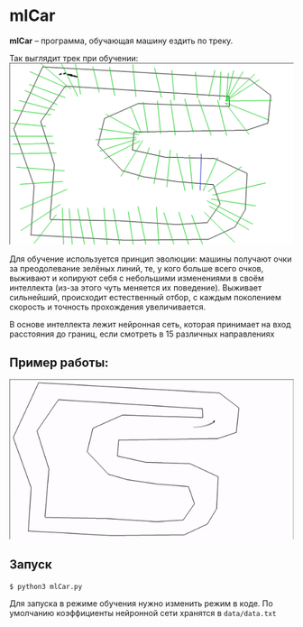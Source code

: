 
mlCar 
=================================================================================================================================================================================
**mlCar** – программа, обучающая машину ездить по треку.

Так выглядит трек при обучении:
![Трек при обучении](data/learn.png)

Для обучение используется принцип эволюции: машины получают очки за преодолевание зелёных линий, 
те, у кого больше всего очков, выживают и копируют себя с небольшими изменениями в своём интеллекта (из-за этого чуть меняется их поведение). 
Выживает сильнейший, происходит естественный отбор, с каждым поколением скорость и точность прохождения увеличивается.

В основе интеллекта лежит нейронная сеть, которая принимает на вход расстояния до границ, если смотреть в 15 различных направлениях

Пример работы:
------------

![Пример работы](data/show.gif)

Запуск
------------
    $ python3 mlCar.py

Для запуска в режиме обучения нужно изменить режим в коде. По умолчанию коэффициенты нейронной сети хранятся в `data/data.txt`